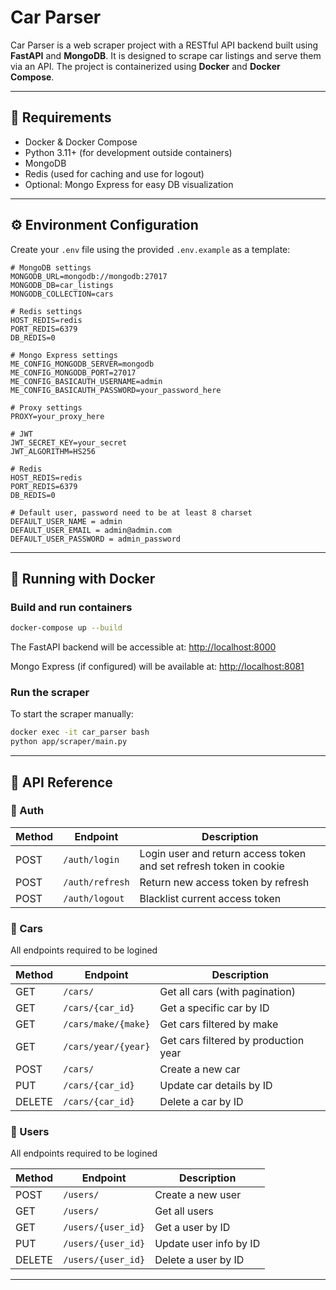 # Car Parser

Car Parser is a web scraper project with a RESTful API backend built using **FastAPI** and **MongoDB**. It is designed to scrape car listings and serve them via an API. The project is containerized using **Docker** and **Docker Compose**.

---

## 🚀 Requirements

- Docker & Docker Compose
- Python 3.11+ (for development outside containers)
- MongoDB
- Redis (used for caching and use for logout)
- Optional: Mongo Express for easy DB visualization

---

## ⚙️ Environment Configuration

Create your `.env` file using the provided `.env.example` as a template:

```env
# MongoDB settings
MONGODB_URL=mongodb://mongodb:27017
MONGODB_DB=car_listings
MONGODB_COLLECTION=cars

# Redis settings
HOST_REDIS=redis
PORT_REDIS=6379
DB_REDIS=0

# Mongo Express settings
ME_CONFIG_MONGODB_SERVER=mongodb
ME_CONFIG_MONGODB_PORT=27017
ME_CONFIG_BASICAUTH_USERNAME=admin
ME_CONFIG_BASICAUTH_PASSWORD=your_password_here

# Proxy settings
PROXY=your_proxy_here

# JWT
JWT_SECRET_KEY=your_secret
JWT_ALGORITHM=HS256

# Redis
HOST_REDIS=redis
PORT_REDIS=6379
DB_REDIS=0

# Default user, password need to be at least 8 charset
DEFAULT_USER_NAME = admin
DEFAULT_USER_EMAIL = admin@admin.com
DEFAULT_USER_PASSWORD = admin_password 

```

---

## 🐳 Running with Docker

### Build and run containers

```bash
docker-compose up --build
```

The FastAPI backend will be accessible at: [http://localhost:8000](http://localhost:8000)

Mongo Express (if configured) will be available at: [http://localhost:8081](http://localhost:8081)

### Run the scraper

To start the scraper manually:

```bash
docker exec -it car_parser bash
python app/scraper/main.py
```

---

## 📘 API Reference

### 🔹 Auth

| Method | Endpoint        | Description                                                          |
|--------|-----------------|----------------------------------------------------------------------|
| POST    | `/auth/login`   | Login user and return access token and set refresh token in cookie   |
| POST    | `/auth/refresh` | Return new access token by refresh                                   |
| POST    | `/auth/logout`  | Blacklist current access token                                       |


### 🔹 Cars

All endpoints required to be logined

| Method | Endpoint                  | Description                          |
|--------|---------------------------|--------------------------------------|
| GET    | `/cars/`                  | Get all cars (with pagination)       |
| GET    | `/cars/{car_id}`          | Get a specific car by ID             |
| GET    | `/cars/make/{make}`       | Get cars filtered by make            |
| GET    | `/cars/year/{year}`       | Get cars filtered by production year |
| POST   | `/cars/`                  | Create a new car                     |
| PUT    | `/cars/{car_id}`          | Update car details by ID             |
| DELETE | `/cars/{car_id}`          | Delete a car by ID                   |

### 🔹 Users

All endpoints required to be logined

| Method | Endpoint                  | Description                |
|--------|---------------------------|----------------------------|
| POST   | `/users/`                 | Create a new user          |
| GET    | `/users/`                 | Get all users              |
| GET    | `/users/{user_id}`        | Get a user by ID           |
| PUT    | `/users/{user_id}`        | Update user info by ID     |
| DELETE | `/users/{user_id}`        | Delete a user by ID        |

---
